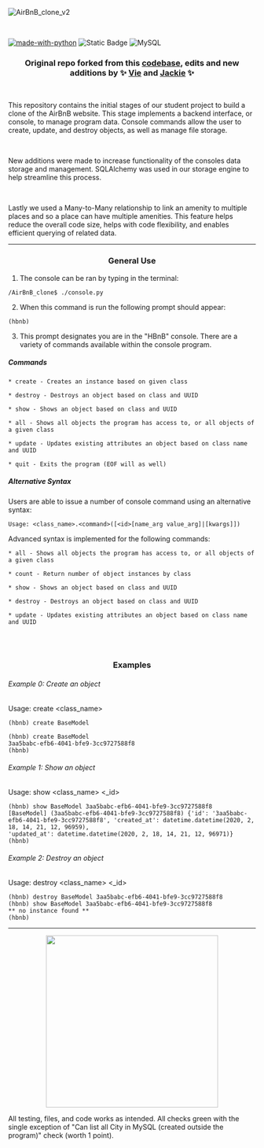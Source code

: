 
![AirBnB_clone_v2](https://github.com/ThatsVie/atlas-AirBnB_clone_v2/assets/144152489/fea4e1cb-eb30-4e4b-bafa-d59aa67d6e52)

<br>

[![made-with-python](https://img.shields.io/badge/Made%20with-Python-1f425f.svg)](https://www.python.org/)
![Static Badge](https://img.shields.io/badge/Queers%20Ruling-Code%20Space-purple?style=string&logoColor=purple) 
![MySQL](https://img.shields.io/badge/mysql-%2300f.svg?style=for-the-badge&logo=mysql&logoColor=white)

<h3><p align="center">
	Original repo forked from this <a href="https://github.com/justinmajetich/AirBnB_clone">codebase</a>,
edits and new additions by ✨ <a href="https://github.com/ThatsVie/">Vie</a> and  <a href="https://github.com/Srixx24/">Jackie</a> ✨
</h3></p>

<br>

This repository contains the initial stages of our student project to build a clone of the AirBnB website. This stage implements a backend interface, or console, to manage program data. Console commands allow the user to create, update, and destroy objects, as well as manage file storage. 

<br>

New additions were made to increase functionality of the consoles data storage and management. SQLAlchemy was used in our storage engine to help streamline this process. 

<br>

Lastly we used a Many-to-Many relationship to link an amenity to multiple places and so a place can have multiple amenities. This feature helps reduce the overall code size, helps with code flexibility, and enables efficient querying of related data.

---
<center> <h3>General Use</h3> </center>

1. The console can be ran by typing in the terminal:
 ```
/AirBnB_clone$ ./console.py
 ```

2. When this command is run the following prompt should appear:
```
(hbnb)
```
3. This prompt designates you are in the "HBnB" console. There are a variety of commands available within the console program.

##### Commands
    * create - Creates an instance based on given class

    * destroy - Destroys an object based on class and UUID

    * show - Shows an object based on class and UUID

    * all - Shows all objects the program has access to, or all objects of a given class

    * update - Updates existing attributes an object based on class name and UUID

    * quit - Exits the program (EOF will as well)


##### Alternative Syntax
Users are able to issue a number of console command using an alternative syntax:

	Usage: <class_name>.<command>([<id>[name_arg value_arg]|[kwargs]])
Advanced syntax is implemented for the following commands: 

    * all - Shows all objects the program has access to, or all objects of a given class

	* count - Return number of object instances by class

    * show - Shows an object based on class and UUID

	* destroy - Destroys an object based on class and UUID

    * update - Updates existing attributes an object based on class name and UUID

<br>
<br>
<center> <h3>Examples</h3> </center>

###### Example 0: Create an object
Usage: create <class_name>
```
(hbnb) create BaseModel
```
```
(hbnb) create BaseModel
3aa5babc-efb6-4041-bfe9-3cc9727588f8
(hbnb)                   
```
###### Example 1: Show an object
Usage: show <class_name> <_id>

```
(hbnb) show BaseModel 3aa5babc-efb6-4041-bfe9-3cc9727588f8
[BaseModel] (3aa5babc-efb6-4041-bfe9-3cc9727588f8) {'id': '3aa5babc-efb6-4041-bfe9-3cc9727588f8', 'created_at': datetime.datetime(2020, 2, 18, 14, 21, 12, 96959), 
'updated_at': datetime.datetime(2020, 2, 18, 14, 21, 12, 96971)}
(hbnb)  
```
###### Example 2: Destroy an object
Usage: destroy <class_name> <_id>
```
(hbnb) destroy BaseModel 3aa5babc-efb6-4041-bfe9-3cc9727588f8
(hbnb) show BaseModel 3aa5babc-efb6-4041-bfe9-3cc9727588f8
** no instance found **
(hbnb)   
```
---

<p align="center">
  <img width="350" src="https://github.com/ThatsVie/atlas-AirBnB_clone_v2/assets/144152489/4f106fa6-839e-4ccc-b4db-ad4f14f76c26">
</p>

All testing, files, and code works as intended. All checks green with the single exception of "Can list all City in MySQL (created outside the program)"
check (worth 1 point). 
